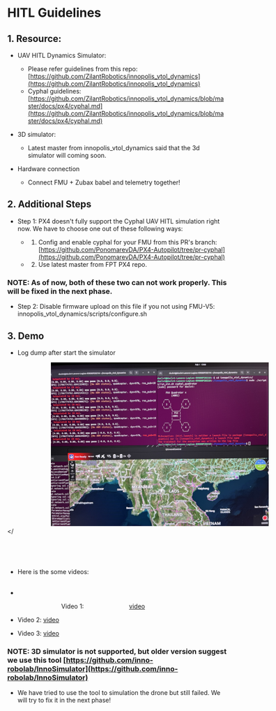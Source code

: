 # HITL Guidelines
## 1. Resource:
* UAV HITL Dynamics Simulator:
    * Please refer guidelines from this repo: [https://github.com/ZilantRobotics/innopolis_vtol_dynamics](https://github.com/ZilantRobotics/innopolis_vtol_dynamics)
    * Cyphal guidelines: [https://github.com/ZilantRobotics/innopolis_vtol_dynamics/blob/master/docs/px4/cyphal.md](https://github.com/ZilantRobotics/innopolis_vtol_dynamics/blob/master/docs/px4/cyphal.md)
* 3D simulator:
    * Latest master from innopolis_vtol_dynamics said that the 3d simulator will coming soon.

* Hardware connection
    * Connect FMU + Zubax babel and telemetry together!

## 2. Additional Steps
* Step 1: PX4 doesn't fully support the Cyphal UAV HITL simulation right now. We have to choose one out of these following ways:

    * 1. Config and enable cyphal for your FMU from this PR's branch: [https://github.com/PonomarevDA/PX4-Autopilot/tree/pr-cyphal](https://github.com/PonomarevDA/PX4-Autopilot/tree/pr-cyphal)

    * 2. Use latest master from FPT PX4 repo.

### NOTE: As of now, both of these two can not work properly. This will be fixed in the next phase.

* Step 2: Disable firmware upload on this file if you not using FMU-V5: innopolis_vtol_dynamics/scripts/configure.sh

## 3. Demo
* Log dump after start the simulator

<a style="padding:100px"><img src="./Record/z5138220844887_feae287cdf58b73438f9aa250053c3f0.jpg" width="500px"/></

* Here is the some videos:

* Video 1: [video](./Record/3862686855741484897.mp4)

* Video 2: [video](./Record/151371200687429761.mp4)

* Video 3: [video](./Record/8670366948922472735.mp4)

### NOTE: 3D simulator is not supported, but older version suggest we use this tool [https://github.com/inno-robolab/InnoSimulator](https://github.com/inno-robolab/InnoSimulator)

* We have tried to use the tool to simulation the drone but still failed. We will try to fix it in the next phase!
